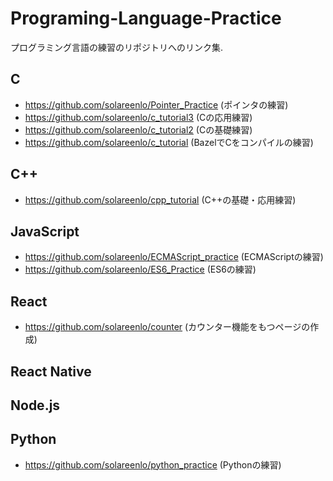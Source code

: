 # Programing-Language-Practice
プログラミング言語の練習のリポジトリへのリンク集.

## C
- https://github.com/solareenlo/Pointer_Practice (ポインタの練習)
- https://github.com/solareenlo/c_tutorial3 (Cの応用練習)
- https://github.com/solareenlo/c_tutorial2 (Cの基礎練習)
- https://github.com/solareenlo/c_tutorial (BazelでCをコンパイルの練習)

## C++
- https://github.com/solareenlo/cpp_tutorial (C++の基礎・応用練習)

## JavaScript
- https://github.com/solareenlo/ECMAScript_practice (ECMAScriptの練習)
- https://github.com/solareenlo/ES6_Practice (ES6の練習)

## React
- https://github.com/solareenlo/counter (カウンター機能をもつページの作成)

## React Native

## Node.js

## Python
- https://github.com/solareenlo/python_practice (Pythonの練習)
